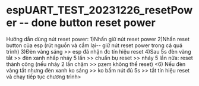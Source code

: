 # espUART_TEST_20231226_resetPower -- done button reset power
Hướng dẫn dùng nút reset power:
1)Nhấn giữ nút reset power 
2)Nhấn reset button của esp (rút nguồn và cắm lại-- giữ nút reset power trong cả quá trình)
3)Đèn vàng sáng >> esp đã nhận đc tín hiệu reset 
4)Sau 5s đèn vàng tắt >> đèn xanh nhấp nháy 5 lần >> chuẩn bụ reset >> nháy 5 lần nữa: reset thành công (nếu nháy 2 lần chậm >> pzem không thể reset)
<6) Nếu đèn vàng tắt nhưng đèn xanh ko sáng >> ko bấm nút đủ 5s >> tắt tín hiệu reset và chạy tiếp tục chương trình>
